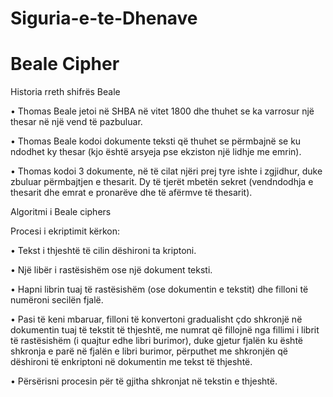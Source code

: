 # Siguria-e-te-Dhenave
# Beale Cipher


Historia rreth shifrës Beale 

 
• Thomas Beale jetoi në SHBA në vitet 1800 dhe thuhet se ka varrosur një thesar në një vend të pazbuluar.

• Thomas Beale kodoi dokumente teksti që thuhet se përmbajnë se ku ndodhet ky thesar (kjo është arsyeja pse ekziston një lidhje me emrin). 

• Thomas kodoi 3 dokumente, në të cilat njëri prej tyre ishte i zgjidhur, duke zbuluar përmbajtjen e thesarit. Dy të tjerët mbetën sekret (vendndodhja e thesarit dhe emrat e pronarëve dhe të afërmve të thesarit). 


Algoritmi i Beale ciphers

Procesi i ekriptimit kërkon:

• Tekst i thjeshtë të cilin dëshironi ta kriptoni.

• Një libër i rastësishëm ose një dokument teksti.

• Hapni librin tuaj të rastësishëm (ose dokumentin e tekstit) dhe filloni të numëroni secilën fjalë.

• Pasi të keni mbaruar, filloni të konvertoni gradualisht çdo shkronjë në dokumentin tuaj të tekstit të thjeshtë, me numrat që fillojnë nga fillimi i librit të rastësishëm (i quajtur edhe libri burimor), duke gjetur fjalën ku është shkronja e parë në fjalën e libri burimor, përputhet me shkronjën që dëshironi të enkriptoni në dokumentin me tekst të thjeshtë.

• Përsërisni procesin për të gjitha shkronjat në tekstin e thjeshtë.
